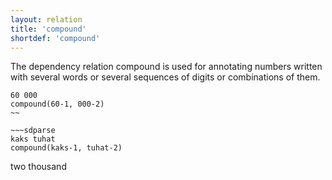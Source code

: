 ```yaml
---
layout: relation
title: 'compound'
shortdef: 'compound'
---
```


The dependency relation compound is used for annotating numbers written with several words or several sequences of digits or combinations of them.

~~~ sdparse
60 000
compound(60-1, 000-2)
~~

~~~sdparse
kaks tuhat
compound(kaks-1, tuhat-2)
~~~

two thousand
